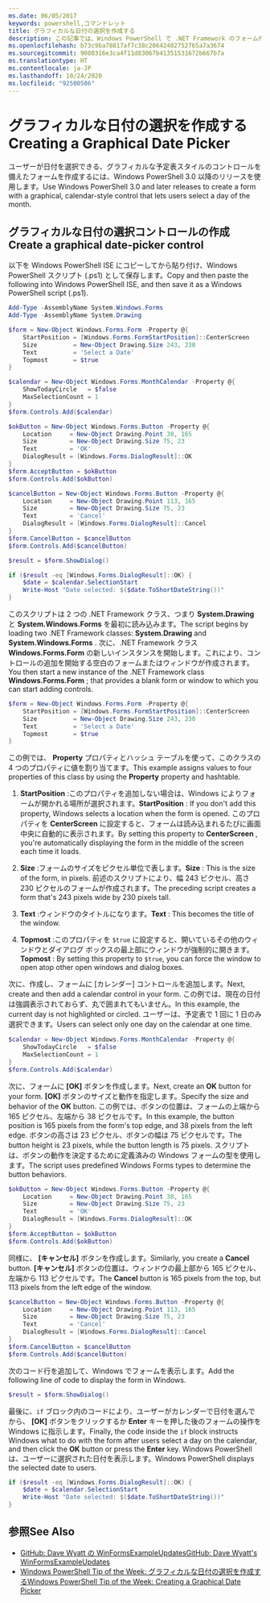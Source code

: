 ```yaml
---
ms.date: 06/05/2017
keywords: powershell,コマンドレット
title: グラフィカルな日付の選択を作成する
description: この記事では、Windows PowerShell で .NET Framework のフォーム作成機能を使用して、カレンダー スタイルのカスタム コントロールを作成する方法を示します。
ms.openlocfilehash: b73c9ba78817af7c38c20642402752765a7a3674
ms.sourcegitcommit: 9080316e3ca4f11d83067b41351531672b667b7a
ms.translationtype: HT
ms.contentlocale: ja-JP
ms.lasthandoff: 10/24/2020
ms.locfileid: "92500506"
---
```

# <a name="creating-a-graphical-date-picker"></a><span data-ttu-id="a3a7f-104">グラフィカルな日付の選択を作成する</span><span class="sxs-lookup"><span data-stu-id="a3a7f-104">Creating a Graphical Date Picker</span></span>

<span data-ttu-id="a3a7f-105">ユーザーが日付を選択できる、グラフィカルな予定表スタイルのコントロールを備えたフォームを作成するには、Windows PowerShell 3.0 以降のリリースを使用します。</span><span class="sxs-lookup"><span data-stu-id="a3a7f-105">Use Windows PowerShell 3.0 and later releases to create a form with a graphical, calendar-style control that lets users select a day of the month.</span></span>

## <a name="create-a-graphical-date-picker-control"></a><span data-ttu-id="a3a7f-106">グラフィカルな日付の選択コントロールの作成</span><span class="sxs-lookup"><span data-stu-id="a3a7f-106">Create a graphical date-picker control</span></span>

<span data-ttu-id="a3a7f-107">以下を Windows PowerShell ISE にコピーしてから貼り付け、Windows PowerShell スクリプト (.ps1) として保存します。</span><span class="sxs-lookup"><span data-stu-id="a3a7f-107">Copy and then paste the following into Windows PowerShell ISE, and then save it as a Windows PowerShell script (.ps1).</span></span>

```powershell
Add-Type -AssemblyName System.Windows.Forms
Add-Type -AssemblyName System.Drawing

$form = New-Object Windows.Forms.Form -Property @{
    StartPosition = [Windows.Forms.FormStartPosition]::CenterScreen
    Size          = New-Object Drawing.Size 243, 230
    Text          = 'Select a Date'
    Topmost       = $true
}

$calendar = New-Object Windows.Forms.MonthCalendar -Property @{
    ShowTodayCircle   = $false
    MaxSelectionCount = 1
}
$form.Controls.Add($calendar)

$okButton = New-Object Windows.Forms.Button -Property @{
    Location     = New-Object Drawing.Point 38, 165
    Size         = New-Object Drawing.Size 75, 23
    Text         = 'OK'
    DialogResult = [Windows.Forms.DialogResult]::OK
}
$form.AcceptButton = $okButton
$form.Controls.Add($okButton)

$cancelButton = New-Object Windows.Forms.Button -Property @{
    Location     = New-Object Drawing.Point 113, 165
    Size         = New-Object Drawing.Size 75, 23
    Text         = 'Cancel'
    DialogResult = [Windows.Forms.DialogResult]::Cancel
}
$form.CancelButton = $cancelButton
$form.Controls.Add($cancelButton)

$result = $form.ShowDialog()

if ($result -eq [Windows.Forms.DialogResult]::OK) {
    $date = $calendar.SelectionStart
    Write-Host "Date selected: $($date.ToShortDateString())"
}
```

<span data-ttu-id="a3a7f-108">このスクリプトは 2 つの .NET Framework クラス、つまり **System.Drawing** と **System.Windows.Forms** を最初に読み込みます。</span><span class="sxs-lookup"><span data-stu-id="a3a7f-108">The script begins by loading two .NET Framework classes: **System.Drawing** and **System.Windows.Forms** .</span></span> <span data-ttu-id="a3a7f-109">次に、.NET Framework クラス **Windows.Forms.Form** の新しいインスタンスを開始します。これにより、コントロールの追加を開始する空白のフォームまたはウィンドウが作成されます。</span><span class="sxs-lookup"><span data-stu-id="a3a7f-109">You then start a new instance of the .NET Framework class **Windows.Forms.Form** ; that provides a blank form or window to which you can start adding controls.</span></span>

```powershell
$form = New-Object Windows.Forms.Form -Property @{
    StartPosition = [Windows.Forms.FormStartPosition]::CenterScreen
    Size          = New-Object Drawing.Size 243, 230
    Text          = 'Select a Date'
    Topmost       = $true
}
```

<span data-ttu-id="a3a7f-110">この例では、 **Property** プロパティとハッシュ テーブルを使って、このクラスの 4 つのプロパティに値を割り当てます。</span><span class="sxs-lookup"><span data-stu-id="a3a7f-110">This example assigns values to four properties of this class by using the **Property** property and hashtable.</span></span>

1. <span data-ttu-id="a3a7f-111">**StartPosition** :このプロパティを追加しない場合は、Windows によりフォームが開かれる場所が選択されます。</span><span class="sxs-lookup"><span data-stu-id="a3a7f-111">**StartPosition** : If you don't add this property, Windows selects a location when the form is opened.</span></span> <span data-ttu-id="a3a7f-112">このプロパティを **CenterScreen** に設定すると、フォームは読み込まれるたびに画面中央に自動的に表示されます。</span><span class="sxs-lookup"><span data-stu-id="a3a7f-112">By setting this property to **CenterScreen** , you're automatically displaying the form in the middle of the screen each time it loads.</span></span>

2. <span data-ttu-id="a3a7f-113">**Size** :フォームのサイズをピクセル単位で表します。</span><span class="sxs-lookup"><span data-stu-id="a3a7f-113">**Size** : This is the size of the form, in pixels.</span></span>
   <span data-ttu-id="a3a7f-114">前述のスクリプトにより、幅 243 ピクセル、高さ 230 ピクセルのフォームが作成されます。</span><span class="sxs-lookup"><span data-stu-id="a3a7f-114">The preceding script creates a form that's 243 pixels wide by 230 pixels tall.</span></span>

3. <span data-ttu-id="a3a7f-115">**Text** :ウィンドウのタイトルになります。</span><span class="sxs-lookup"><span data-stu-id="a3a7f-115">**Text** : This becomes the title of the window.</span></span>

4. <span data-ttu-id="a3a7f-116">**Topmost** :このプロパティを `$true` に設定すると、開いているその他のウィンドウとダイアログ ボックスの最上部にウィンドウが強制的に開きます。</span><span class="sxs-lookup"><span data-stu-id="a3a7f-116">**Topmost** : By setting this property to `$true`, you can force the window to open atop other open windows and dialog boxes.</span></span>

<span data-ttu-id="a3a7f-117">次に、作成し、フォームに [カレンダー] コントロールを追加します。</span><span class="sxs-lookup"><span data-stu-id="a3a7f-117">Next, create and then add a calendar control in your form.</span></span>
<span data-ttu-id="a3a7f-118">この例では、現在の日付は強調表示されておらず、丸で囲まれてもいません。</span><span class="sxs-lookup"><span data-stu-id="a3a7f-118">In this example, the current day is not highlighted or circled.</span></span>
<span data-ttu-id="a3a7f-119">ユーザーは、予定表で 1 回に 1 日のみ選択できます。</span><span class="sxs-lookup"><span data-stu-id="a3a7f-119">Users can select only one day on the calendar at one time.</span></span>

```powershell
$calendar = New-Object Windows.Forms.MonthCalendar -Property @{
    ShowTodayCircle   = $false
    MaxSelectionCount = 1
}
$form.Controls.Add($calendar)
```

<span data-ttu-id="a3a7f-120">次に、フォームに **[OK]** ボタンを作成します。</span><span class="sxs-lookup"><span data-stu-id="a3a7f-120">Next, create an **OK** button for your form.</span></span> <span data-ttu-id="a3a7f-121">**[OK]** ボタンのサイズと動作を指定します。</span><span class="sxs-lookup"><span data-stu-id="a3a7f-121">Specify the size and behavior of the **OK** button.</span></span> <span data-ttu-id="a3a7f-122">この例では、ボタンの位置は、フォームの上端から 165 ピクセル、左端から 38 ピクセルです。</span><span class="sxs-lookup"><span data-stu-id="a3a7f-122">In this example, the button position is 165 pixels from the form's top edge, and 38 pixels from the left edge.</span></span> <span data-ttu-id="a3a7f-123">ボタンの高さは 23 ピクセル、ボタンの幅は 75 ピクセルです。</span><span class="sxs-lookup"><span data-stu-id="a3a7f-123">The button height is 23 pixels, while the button length is 75 pixels.</span></span> <span data-ttu-id="a3a7f-124">スクリプトは、ボタンの動作を決定するために定義済みの Windows フォームの型を使用します。</span><span class="sxs-lookup"><span data-stu-id="a3a7f-124">The script uses predefined Windows Forms types to determine the button behaviors.</span></span>

```powershell
$okButton = New-Object Windows.Forms.Button -Property @{
    Location     = New-Object Drawing.Point 38, 165
    Size         = New-Object Drawing.Size 75, 23
    Text         = 'OK'
    DialogResult = [Windows.Forms.DialogResult]::OK
}
$form.AcceptButton = $okButton
$form.Controls.Add($okButton)
```

<span data-ttu-id="a3a7f-125">同様に、 **[キャンセル]** ボタンを作成します。</span><span class="sxs-lookup"><span data-stu-id="a3a7f-125">Similarly, you create a **Cancel** button.</span></span>
<span data-ttu-id="a3a7f-126">**[キャンセル]** ボタンの位置は、ウィンドウの最上部から 165 ピクセル、左端から 113 ピクセルです。</span><span class="sxs-lookup"><span data-stu-id="a3a7f-126">The **Cancel** button is 165 pixels from the top, but 113 pixels from the left edge of the window.</span></span>

```powershell
$cancelButton = New-Object Windows.Forms.Button -Property @{
    Location     = New-Object Drawing.Point 113, 165
    Size         = New-Object Drawing.Size 75, 23
    Text         = 'Cancel'
    DialogResult = [Windows.Forms.DialogResult]::Cancel
}
$form.CancelButton = $cancelButton
$form.Controls.Add($cancelButton)
```

<span data-ttu-id="a3a7f-127">次のコード行を追加して、Windows でフォームを表示します。</span><span class="sxs-lookup"><span data-stu-id="a3a7f-127">Add the following line of code to display the form in Windows.</span></span>

```powershell
$result = $form.ShowDialog()
```

<span data-ttu-id="a3a7f-128">最後に、`if` ブロック内のコードにより、ユーザーがカレンダーで日付を選んでから、 **[OK]** ボタンをクリックするか **Enter** キーを押した後のフォームの操作を Windows に指示します。</span><span class="sxs-lookup"><span data-stu-id="a3a7f-128">Finally, the code inside the `if` block instructs Windows what to do with the form after users select a day on the calendar, and then click the **OK** button or press the **Enter** key.</span></span> <span data-ttu-id="a3a7f-129">Windows PowerShell は、ユーザーに選択された日付を表示します。</span><span class="sxs-lookup"><span data-stu-id="a3a7f-129">Windows PowerShell displays the selected date to users.</span></span>

```powershell
if ($result -eq [Windows.Forms.DialogResult]::OK) {
    $date = $calendar.SelectionStart
    Write-Host "Date selected: $($date.ToShortDateString())"
}
```

## <a name="see-also"></a><span data-ttu-id="a3a7f-130">参照</span><span class="sxs-lookup"><span data-stu-id="a3a7f-130">See Also</span></span>

- [<span data-ttu-id="a3a7f-131">GitHub: Dave Wyatt の WinFormsExampleUpdates</span><span class="sxs-lookup"><span data-stu-id="a3a7f-131">GitHub: Dave Wyatt's WinFormsExampleUpdates</span></span>](https://github.com/dlwyatt/WinFormsExampleUpdates)
- <span data-ttu-id="a3a7f-132">[Windows PowerShell Tip of the Week: グラフィカルな日付の選択を作成する](/previous-versions/windows/it-pro/windows-powershell-1.0/ff730942(v=technet.10))</span><span class="sxs-lookup"><span data-stu-id="a3a7f-132">[Windows PowerShell Tip of the Week:  Creating a Graphical Date Picker](/previous-versions/windows/it-pro/windows-powershell-1.0/ff730942(v=technet.10))</span></span>
